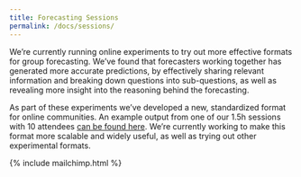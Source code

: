 ```yaml
---
title: Forecasting Sessions
permalink: /docs/sessions/
---
```

We’re currently running online experiments to try out more effective formats for group forecasting. We’ve found that forecasters working together has generated more accurate predictions, by effectively sharing relevant information and breaking down questions into sub-questions, as well as revealing more insight into the reasoning behind the forecasting.

As part of these experiments we’ve developed a new, standardized format for online communities. An example output from one of our 1.5h sessions with 10 attendees [can be found here](https://docs.google.com/document/d/1OpjAQ-NrMZVHVtnmnHXuA0o8Ow6gfHgtXpP4brZHSss/edit?usp=sharing).  We’re currently working to make this format more scalable and widely useful, as well as trying out other experimental formats.

{% include mailchimp.html %}